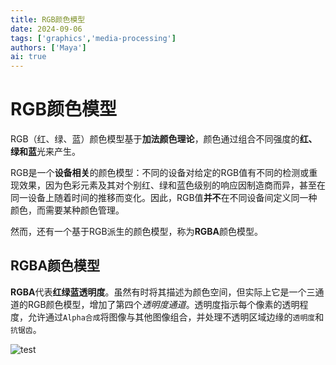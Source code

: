 ```yaml
---
title: RGB颜色模型
date: 2024-09-06
tags: ['graphics','media-processing']
authors: ['Maya']
ai: true
---
```

# RGB颜色模型
RGB（红、绿、蓝）颜色模型基于**加法颜色理论**，颜色通过组合不同强度的**红、绿和蓝**光来产生。

RGB是一个**设备相关**的颜色模型：不同的设备对给定的RGB值有不同的检测或重现效果，因为色彩元素及其对个别红、绿和蓝色级别的响应因制造商而异，甚至在同一设备上随着时间的推移而变化。因此，RGB值**并不**在不同设备间定义同一种颜色，而需要某种颜色管理。

然而，还有一个基于RGB派生的颜色模型，称为**RGBA**颜色模型。

## RGBA颜色模型

**RGBA**代表**红绿蓝透明度**。虽然有时将其描述为颜色空间，但实际上它是一个三通道的RGB颜色模型，增加了第四个*透明度通道*。透明度指示每个像素的透明程度，允许通过`Alpha合成`将图像与其他图像组合，并处理不透明区域边缘的`透明度`和`抗锯齿`。

![test](https://upload.wikimedia.org/wikipedia/commons/0/0e/PixelSamples32bppRGBA.png)